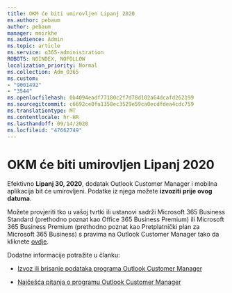 ```yaml
---
title: OKM će biti umirovljen Lipanj 2020
ms.author: pebaum
author: pebaum
manager: mnirkhe
ms.audience: Admin
ms.topic: article
ms.service: o365-administration
ROBOTS: NOINDEX, NOFOLLOW
localization_priority: Normal
ms.collection: Adm_O365
ms.custom:
- "9001492"
- "3544"
ms.openlocfilehash: 0b4094eadf77180c2f7d78d102a64dcafd262199
ms.sourcegitcommit: c6692ce0fa1358ec3529e59ca0ecdfdea4cdc759
ms.translationtype: MT
ms.contentlocale: hr-HR
ms.lasthandoff: 09/14/2020
ms.locfileid: "47662749"
---
```

# <a name="ocm-to-be-retired-june-2020"></a>OKM će biti umirovljen Lipanj 2020


Efektivno **Lipanj 30, 2020**, dodatak Outlook Customer Manager i mobilna aplikacija bit će umirovljeni. Podatke iz njega možete  **izvoziti**  **prije ovog datuma**.  

Možete provjeriti tko u vašoj tvrtki ili ustanovi sadrži Microsoft 365 Business Standard (prethodno poznat kao Office 365 Business Premium) ili Microsoft 365 Business Premium (prethodno poznat kao Pretplatnički plan za Microsoft 365 Business) s pravima na Outlook Customer Manager tako da kliknete [ovdje](https://admin.microsoft.com/AdminPortal/Home?ref=/users).

Dodatne informacije potražite u članku:

- [Izvoz ili brisanje podataka programa Outlook Customer Manager](https://support.office.com/article/1a421cb4-e8de-4b44-bfb8-710b92820439)

- [Najčešća pitanja o programu Outlook Customer Manager](https://support.office.com/article/88e127ca-43a1-4c9d-8d52-6ad3a80f9c32)
